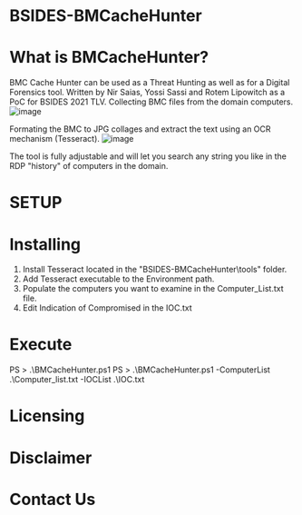 # BSIDES-BMCacheHunter

# What is BMCacheHunter?
BMC Cache Hunter can be used as a Threat Hunting as well as for a Digital Forensics tool. Written by Nir Saias, Yossi Sassi and Rotem Lipowitch as a PoC for BSIDES 2021 TLV.
Collecting BMC files from the domain computers.
![image](https://user-images.githubusercontent.com/21937074/126483231-2a5f13b0-67a9-4e90-9117-cee34d4336b5.png)

Formating the BMC to JPG collages and extract the text using an OCR mechanism (Tesseract).
![image](https://user-images.githubusercontent.com/21937074/126483187-71eaeb4c-d7a5-41d0-85ed-0c538d894c2c.png)

The tool is fully adjustable and will let you search any string you like in the RDP "history" of computers in the domain.

# SETUP

# Installing
1. Install Tesseract located in the "BSIDES-BMCacheHunter\tools" folder.
2. Add Tesseract executable to the Environment path.
3. Populate the computers you want to examine in the Computer_List.txt file.
4. Edit Indication of Compromised in the IOC.txt

# Execute
PS > .\BMCacheHunter.ps1
PS > .\BMCacheHunter.ps1 -ComputerList .\Computer_list.txt -IOCList .\IOC.txt

# Licensing


# Disclaimer

# Contact Us

